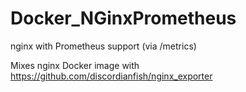 # Docker_NGinxPrometheus
nginx with Prometheus support (via /metrics)

Mixes nginx Docker image with https://github.com/discordianfish/nginx_exporter
